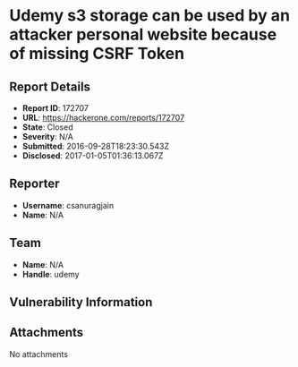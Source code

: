 # Udemy s3 storage can be used by an attacker personal website because of missing CSRF Token

## Report Details
- **Report ID**: 172707
- **URL**: https://hackerone.com/reports/172707
- **State**: Closed
- **Severity**: N/A
- **Submitted**: 2016-09-28T18:23:30.543Z
- **Disclosed**: 2017-01-05T01:36:13.067Z

## Reporter
- **Username**: csanuragjain
- **Name**: N/A

## Team
- **Name**: N/A
- **Handle**: udemy

## Vulnerability Information


## Attachments
No attachments
